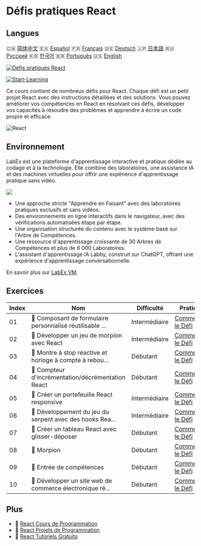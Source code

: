 # Défis pratiques React

## Langues

🇨🇳 [简体中文](README_zh.md) 🇪🇸 [Español](README_es.md) 🇫🇷 [Français](README_fr.md) 🇩🇪 [Deutsch](README_de.md) 🇯🇵 [日本語](README_ja.md) 🇷🇺 [Русский](README_ru.md) 🇰🇷 [한국어](README_ko.md) 🇧🇷 [Português](README_pt.md) 🇺🇸 [English](README.md) 

[![Défis pratiques React](https://cover-creator.labex.io/react-practice-challenges.png?lang=fr)](https://labex.io/fr/courses/react-practice-challenges)

[![Start-Learning](https://img.shields.io/badge/Start-Learning-whitesmoke?style=for-the-badge)](https://labex.io/fr/courses/react-practice-challenges)

Ce cours contient de nombreux défis pour React. Chaque défi est un petit projet React avec des instructions détaillées et des solutions. Vous pouvez améliorer vos compétences en React en résolvant ces défis, développer vos capacités à résoudre des problèmes et apprendre à écrire un code propre et efficace.

![React](https://img.shields.io/badge/React-whitesmoke?style=for-the-badge&logo=react)


## Environnement

LabEx est une plateforme d'apprentissage interactive et pratique dédiée au codage et à la technologie. Elle combine des laboratoires, une assistance IA et des machines virtuelles pour offrir une expérience d'apprentissage pratique sans vidéo.

![](https://tutorial-screenshot.getvm.io/images/vm-1725247253.png)

- Une approche stricte "Apprendre en Faisant" avec des laboratoires pratiques exclusifs et sans vidéos.
- Des environnements en ligne interactifs dans le navigateur, avec des vérifications automatisées étape par étape.
- Une organisation structurée du contenu avec le système basé sur l'Arbre de Compétences.
- Une ressource d'apprentissage croissante de 30 Arbres de Compétences et plus de 6 000 Laboratoires.
- L'assistant d'apprentissage IA Labby, construit sur ChatGPT, offrant une expérience d'apprentissage conversationnelle.

En savoir plus sur [LabEx VM](https://support.labex.io/using-labex/virtual-machine).

## Exercices

|   Index | Nom                                                      | Difficulté    | Pratique                                                                                                                           |
|---------|----------------------------------------------------------|---------------|------------------------------------------------------------------------------------------------------------------------------------|
|      01 | 🎯 Composant de formulaire personnalisé réutilisable ... | Intermédiaire | <a target='_blank' href='https://labex.io/fr/labs/react-reusable-react-custom-form-component-67586'>Commencer le Défi</a>          |
|      02 | 🎯 Développer un jeu de morpion avec React               | Intermédiaire | <a target='_blank' href='https://labex.io/fr/labs/react-develop-tic-tac-toe-game-with-react-67587'>Commencer le Défi</a>           |
|      03 | 🎯 Montre à stop réactive et horloge à compte à rebou... | Débutant      | <a target='_blank' href='https://labex.io/fr/labs/react-reactive-stopwatch-and-countdown-timer-67593'>Commencer le Défi</a>        |
|      04 | 🎯 Compteur d'incrémentation/décrémentation React        | Débutant      | <a target='_blank' href='https://labex.io/fr/labs/react-react-increment-decrement-counter-67585'>Commencer le Défi</a>             |
|      05 | 🎯 Créer un portefeuille React responsive                | Intermédiaire | <a target='_blank' href='https://labex.io/fr/labs/react-build-responsive-react-portfolio-67591'>Commencer le Défi</a>              |
|      06 | 🎯 Développement du jeu du serpent avec des hooks Rea... | Intermédiaire | <a target='_blank' href='https://labex.io/fr/labs/react-developing-snake-game-with-react-hooks-67592'>Commencer le Défi</a>        |
|      07 | 🎯 Créer un tableau React avec glisser-déposer           | Débutant      | <a target='_blank' href='https://labex.io/fr/labs/react-build-drag-and-drop-react-board-67588'>Commencer le Défi</a>               |
|      08 | 🎯 Morpion                                               | Débutant      | <a target='_blank' href='https://labex.io/fr/labs/react-tik-tac-toe-67594'>Commencer le Défi</a>                                   |
|      09 | 🎯 Entrée de compétences                                 | Débutant      | <a target='_blank' href='https://labex.io/fr/labs/react-input-of-skills-67590'>Commencer le Défi</a>                               |
|      10 | 🎯 Développer un site web de commerce électronique ré... | Débutant      | <a target='_blank' href='https://labex.io/fr/labs/react-develop-reactive-ecommerce-website-with-react-67589'>Commencer le Défi</a> |

## Plus

- 🔗 [React Cours de Programmation](https://github.com/labex-labs/awesome-programming-courses)
- 🔗 [React Projets de Programmation](https://github.com/labex-labs/awesome-programming-projects)
- 🔗 [React Tutoriels Gratuits](https://github.com/labex-labs/react-free-tutorials)

